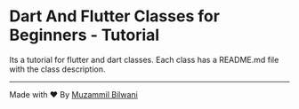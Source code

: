 # Dart And Flutter Classes for Beginners - Tutorial

Its a tutorial for flutter and dart classes.
Each class has a README.md file with the class description.

---

Made with ❤️ By [Muzammil Bilwani](https://muzammilbilwani.com)
